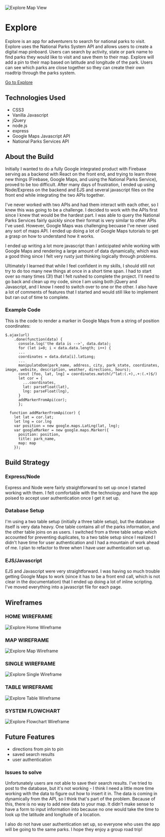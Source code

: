 ![Explore Map View](/public/assets/explore-map.png "Explore Map View")

# Explore ###

Explore is an app for adventurers to search for national parks to visit. Explore uses the National Parks System API and allows users to create a digital map pinboard. Users can search by activity, state or park name to find parks they would like to visit and save them to their map. Explore will add a pin to their map based on latitude and longitude of the park. Users can see which parks are close together so they can create their own roadtrip through the parks system. 

[Go to Explore](#)

## Technologies Used ###

- CSS3  
- Vanilla Javascript  
- jQuery  
- node.js  
- express  
- Google Maps Javascript API  
- National Parks Services API  

## About the Build ### 

Initially I wanted to do a fully Google integrated product with Firebase serving as a backend with React on the front end, and trying to learn three new things (Firebase, Google Maps, and using the National Parks Service), proved to be too difficult. After many days of frustration, I ended up using Node/Express on the backend and EJS and several javascript files on the front end while integrating the two APIs together. 

I've never worked with two APIs and had them interact with each other, so I knew this was going to be a challenge. I decided to work with the APIs first since I knew that would be the hardest part. I was able to query the National Parks Services fairly quickly since their format is very similar to other APIs I've used. However, Google Maps was challenging becuase I've never used any sort of maps API. I ended up doing a lot of Google Maps tutorials to get a grasp on how to understand how it works. 

I ended up writing a lot more javascript than I anticipated while working with Google Maps and rendering a large amount of data dynamically, which was a good thing since I felt very rusty just thinking logically through problems. 

Ultimately I learned that while I feel confident in my skills, I should still not try to do too many new things at once in a short time span. I had to start over so many times (3!) that I felt rushed to complete the project. I'll need to go back and clean up my code, since I am using both jQuery and Javascript, and I know I need to switch over to one or the other. I also have a lot of comments of features that I started and would still like to implement but ran out of time to complete. 

### Example Code ###

This is the code to render a marker in Google Maps from a string of position coordinates:
```
$.ajax(url)
    .done(function(data) {
      console.log('the data is -->', data.data);
      for (let i=0; i < data.data.length; i++) {
      ...
      coordinates = data.data[i].latLong;
      ...
      manipulateDom(park_name, address, city, park_state, coordinates, image, website, description, weather, directions, hours);
      const [foo, lat, lng] = coordinates.match(/^lat:(.+),.+:(.+)$/)
      let cor = {
        ...coordinates,
        lat: parseFloat(lat),
        lng: parseFloat(lng),
      }
      addMarkerFromApi(cor);
      };

  function addMarkerFromApi(cor) {
    let lat = cor.lat;
    let lng = cor.lng
    var position = new google.maps.LatLng(lat, lng);
    var googleMarker = new google.maps.Marker({
      position: position,
      title: park_name,
      map: map
    });
```

## Build Strategy ###

### Express/Node ###
Express and Node were fairly straightforward to set up once I started working with them. I felt comfortable with the technology and have the app poised to accept user authentication once I get it set up. 

### Database Setup ###
I'm using a two table setup (initially a three table setup), but the database itself is very data heavy. One table contains all of the parks information, and the other table joins on as users. I switched from a three table setup which accounted for preventing duplicates, to a two table setup since I realized I didn't have time for user authentication and I had a mountain of work ahead of me. I plan to refactor to three when I have user authentication set up. 

### EJS/Javascript ###
EJS and Javascript were very straightforward. I was having so much trouble getting Google Maps to work (since it has to be a front end call, which is not clear in the documentation) that I ended up doing a lot of inline scripting. I've moved everything into a javascript file for each page.

## Wireframes ###

### HOME WIREFRAME ####
![Explore Home Wireframe](/public/assets/wireframe-home.png "Explore Home")

### MAP WIREFRAME ####
![Explore Map Wireframe](/public/assets/wireframe-map.png "Explore Map")

### SINGLE WIREFRAME ####
![Explore Single Wireframe](/public/assets/wireframe-single.png "Explore Single")

### TABLE WIREFRAME ####
![Explore Table Wireframe](/public/assets/wireframe-tables.png "Explore Tables")

### SYSTEM FLOWCHART ####
![Explore Flowchart Wireframe](/public/assets/Explore-flowchart.png "Explore Flowchart")

## Future Features ###
- directions from pin to pin
- saved search results
- user authentication

### Issues to solve ###
Unfortunately users are not able to save their search results. I've tried to post to the database, but it's not working - I think I need a little more time working with the data to figure out how to insert it in. The data is coming in dynamically from the API, so I think that's part of the problem. Because of this, there is no way to add new data to your map. It didn't make sense to have a form to input information into because no one would take the time to look up the latitude and longitude of a location.

I also do not have user authentication set up, so everyone who uses the app will be going to the same parks. I hope they enjoy a group road trip!



